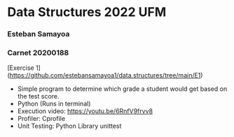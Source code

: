 # Data Structures 2022 UFM 

### Esteban Samayoa
### Carnet 20200188 

[Exercise 1] (https://github.com/estebansamayoa1/data.structures/tree/main/E1)
- Simple program to determine which grade a student would get based on the test score. 
- Python (Runs in terminal)
- Execution video: https://youtu.be/6RnfV9frvv8
- Profiler: Cprofile
- Unit Testing: Python Library unittest




 
